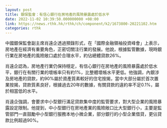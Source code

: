 ```yaml
---
layout: post
title: 銀保監會：有信心銀行在房地產的風險暴露處於低水平
date: 2022-11-02 10:39:50.000000000 +08:00
link: https://news.rthk.hk/rthk/ch/component/k2/1673800-20221102.htm
categories: rthk
---
```


中國銀保監會副主席肖遠企透過預錄形式，在「國際金融領袖投資峰會」上表示，房地產在經濟有重要角色，正密切關注行業的發展。他說，根據監管數據，現時銀行業在房地產的風險敞口處於合理水平，約佔總體貸款26%。

肖遠企認為，房地產行業仍保持穩定，有信心銀行在房地產的風險暴露處於低水平，銀行在有關行業的壞帳率只有約1%，比整體壞帳水平更低。他強調，內銀涉及房地產的貸款，約90%屬於資產質素較好的住宅按揭，當中大部分屬於首次置業按揭，貸款質素良好，根據過去20年的數據，有關貸款的違約率不足0.1%，屬於相當低的水平。

肖遠企強調，會要求中小型銀行滿足貸款集中度的監管要求，對大型企業的風險暴露設定限制。他提到，中小型銀行在房地產業的風險敞口比大型銀行小，主要是監管部門一直鼓勵中小型銀行服務本地小微企業，部分銀行的小型企業借貸，更佔貸款比例超過90%。
